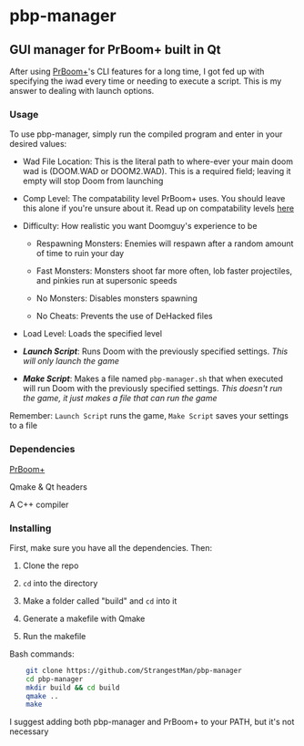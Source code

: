 # pbp-manager

## GUI manager for PrBoom+ built in Qt

After using [PrBoom+](https://github.com/coelckers/prboom-plus)'s CLI features for a long time, I got fed up with specifying the iwad every time or needing to execute a script. This is my answer to dealing with launch options.

### Usage

To use pbp-manager, simply run the compiled program and enter in your desired values:

* Wad File Location: This is the literal path to where-ever your main doom wad is (DOOM.WAD or DOOM2.WAD). This is a required field; leaving it empty will stop Doom from launching

* Comp Level: The compatability level PrBoom+ uses. You should leave this alone if you're unsure about it. Read up on compatability levels [here](https://github.com/coelckers/prboom-plus/blob/master/prboom2/doc/README.compat)

* Difficulty: How realistic you want Doomguy's experience to be

  * Respawning Monsters: Enemies will respawn after a random amount of time to ruin your day

  * Fast Monsters: Monsters shoot far more often, lob faster projectiles, and pinkies run at supersonic speeds

  * No Monsters: Disables monsters spawning

  * No Cheats: Prevents the use of DeHacked files

* Load Level: Loads the specified level

* _**Launch Script**_: Runs Doom with the previously specified settings. *This will only launch the game*

* _**Make Script**_: Makes a file named `pbp-manager.sh` that when executed will run Doom with the previously specified settings. _This doesn't run the game, it just makes a file that can run the game_

Remember: `Launch Script` runs the game, `Make Script` saves your settings to a file

### Dependencies

[PrBoom+](https://github.com/coelckers/prboom-plus)

Qmake & Qt headers

A C++ compiler

### Installing

First, make sure you have all the dependencies. Then:

1. Clone the repo

1. `cd` into the directory

1. Make a folder called "build" and `cd` into it

1. Generate a makefile with Qmake

1. Run the makefile

Bash commands:

```bash
    git clone https://github.com/StrangestMan/pbp-manager
    cd pbp-manager 
    mkdir build && cd build
    qmake ..
    make
```

I suggest adding both pbp-manager and PrBoom+ to your PATH, but it's not necessary
